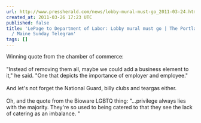 ```yaml
---
url: http://www.pressherald.com/news/lobby-mural-must-go_2011-03-24.html
created_at: 2011-03-26 17:23 UTC
published: false
title: 'LePage to Department of Labor: Lobby mural must go | The Portland Press Herald
  / Maine Sunday Telegram'
tags: []
---
```


Winning quote from the chamber of commerce: <br><br>"Instead of removing them all, maybe we could add a business element to it," he said. "One that depicts the importance of employer and employee."<br><br>And let's not forget the National Guard, billy clubs and teargas either.<br><br>Oh, and the quote from the Bioware LGBTQ thing: "...privilege always lies with the majority. They're so used to being catered to that they see the lack of catering as an imbalance. "
